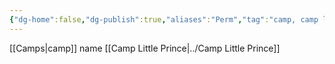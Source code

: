 ```yaml
---
{"dg-home":false,"dg-publish":true,"aliases":"Perm","tag":"camp, camp location","date":null,"location":[58.02148705,56.23076652679421],"title":"Perm, Perm Krai, Volga Federal District, Russia","permalink":"/maps/perm-perm-krai-volga-federal-district-russia/","dgHomeLink":true,"dgPassFrontmatter":true}
---
```



[[Camps|camp]] name [[Camp Little Prince|../Camp Little Prince]]
